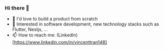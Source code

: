 ### Hi there 👋

- 👯 I'd love to build a product from scratch
- 🌱 Interested in software development, new technology stacks such as Flutter, Nestjs, ...
- 📫 How to reach me: (LinkedIn)[https://www.linkedin.com/in/vincenttran148]

<!--
**minhvuongrbs/minhvuongrbs** is a ✨ _special_ ✨ repository because its `README.md` (this file) appears on your GitHub profile.

Here are some ideas to get you started:

- 🔭 I’m currently working on ...
- 🌱 I’m currently learning ...
- 👯 I’m looking to collaborate on ...
- 🤔 I’m looking for help with ...
- 💬 Ask me about ...
- 📫 How to reach me: ...
- 😄 Pronouns: ...
- ⚡ Fun fact: ...
-->
